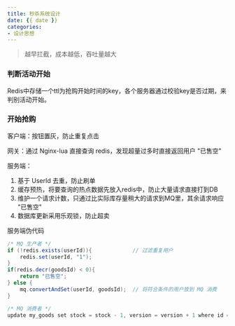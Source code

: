 ```yaml
---
title: 秒杀系统设计
date: {{ date }}
categories:
- 设计思想
---
```


> 越早拦截，成本越低，吞吐量越大

### 判断活动开始

Redis中存储一个ttl为抢购开始时间的key，各个服务器通过校验key是否过期，来判别活动开始。

### 开始抢购

客户端：按钮置灰，防止重复点击

网关：通过 Nginx-lua 直接查询 redis，发现超量过多时直接返回用户 "已售空"

服务端：

1. 基于 UserId 去重，防止刷单
2. 缓存预热，将要查询的热点数据先放入redis中，防止大量请求直接打到DB
3. 维护一个请求计数，只通过比实际库存量稍大的请求到MQ里，其余请求响应 "已售空"
4. 数据库更新采用乐观锁，防止超卖

服务端伪代码

```java
/* MQ 生产者 */
if (!redis.exists(userId)){				// 过滤重复用户
    redis.set(userId, "1");
}
if(redis.decr(goodsId) < 0){
    return "已售空";
} else {
    mq.convertAndSet(userId, goodsId);	// 将符合条件的用户放到 MQ 消费
}

/* MQ 消费者 */
update my_goods set stock = stock - 1, version = version + 1 where id = 1 and version = 0;
```

